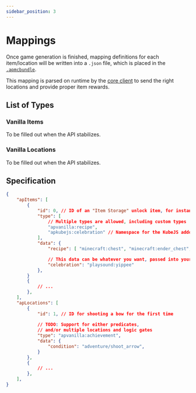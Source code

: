 ```yaml
---
sidebar_position: 3
---
```


# Mappings

Once game generation is finished, mapping definitions for each item/location
will be written into a `.json` file,
which is placed in the [`.apmcbundle`](/docs/architecture/archipelago/apmcbundle).

This mapping is parsed on runtime by the [core client](/docs/architecture/client/core)
to send the right locations and provide proper item rewards.

## List of Types

### Vanilla Items

To be filled out when the API stabilizes.

[//]: # (TODO)

### Vanilla Locations

To be filled out when the API stabilizes.

[//]: # (TODO)

## Specification

```json
{
    "apItems": [
        {
            "id": 0, // ID of an "Item Storage" unlock item, for instance
            "type": [
                // Multiple types are allowed, including custom types
                "apvanilla:recipe",
                "apkubejs:celebration" // Namespace for the KubeJS addon, with a custom handler
            ],
            "data": {
                "recipe": [ "minecraft:chest", "minecraft:ender_chest", "#minecraft:shulker_box" ],

                // This data can be whatever you want, passed into your KubeJS payload
                "celebration": "playsound:yippee"
            },
        }
        {
            // ...
        },
    ],
    "apLocations": [
        {
            "id": 1, // ID for shooting a bow for the first time
            
            // TODO: Support for either predicates,
            // and/or multiple locations and logic gates
            "type": "apvanilla:achievement",
            "data": {
                "condition": "adventure/shoot_arrow",
            }
        },
        {
            // ...
        },
    ],
}
```